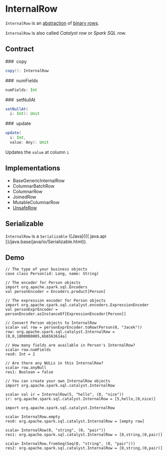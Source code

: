 # InternalRow

`InternalRow` is an [abstraction](#contract) of [binary rows](#implementations).

`InternalRow` is also called *Catalyst row* or *Spark SQL row*.

## Contract

### <span id="copy"> copy

```scala
copy(): InternalRow
```

### <span id="numFields"> numFields

```scala
numFields: Int
```

### <span id="setNullAt"> setNullAt

```scala
setNullAt(
  i: Int): Unit
```

### <span id="update"> update

```scala
update(
  i: Int,
  value: Any): Unit
```

Updates the `value` at column `i`

## Implementations

* BaseGenericInternalRow
* ColumnarBatchRow
* ColumnarRow
* JoinedRow
* MutableColumnarRow
* [UnsafeRow](UnsafeRow.md)

## Serializable

`InternalRow` is a `Serializable` ([Java]({{ java.api }}/java.base/java/io/Serializable.html)).

## Demo

```text
// The type of your business objects
case class Person(id: Long, name: String)

// The encoder for Person objects
import org.apache.spark.sql.Encoders
val personEncoder = Encoders.product[Person]

// The expression encoder for Person objects
import org.apache.spark.sql.catalyst.encoders.ExpressionEncoder
val personExprEncoder = personEncoder.asInstanceOf[ExpressionEncoder[Person]]

// Convert Person objects to InternalRow
scala> val row = personExprEncoder.toRow(Person(0, "Jacek"))
row: org.apache.spark.sql.catalyst.InternalRow = [0,0,1800000005,6b6563614a]

// How many fields are available in Person's InternalRow?
scala> row.numFields
res0: Int = 2

// Are there any NULLs in this InternalRow?
scala> row.anyNull
res1: Boolean = false

// You can create your own InternalRow objects
import org.apache.spark.sql.catalyst.InternalRow

scala> val ir = InternalRow(5, "hello", (0, "nice"))
ir: org.apache.spark.sql.catalyst.InternalRow = [5,hello,(0,nice)]
```

```text
import org.apache.spark.sql.catalyst.InternalRow

scala> InternalRow.empty
res0: org.apache.spark.sql.catalyst.InternalRow = [empty row]

scala> InternalRow(0, "string", (0, "pair"))
res1: org.apache.spark.sql.catalyst.InternalRow = [0,string,(0,pair)]

scala> InternalRow.fromSeq(Seq(0, "string", (0, "pair")))
res2: org.apache.spark.sql.catalyst.InternalRow = [0,string,(0,pair)]
```
